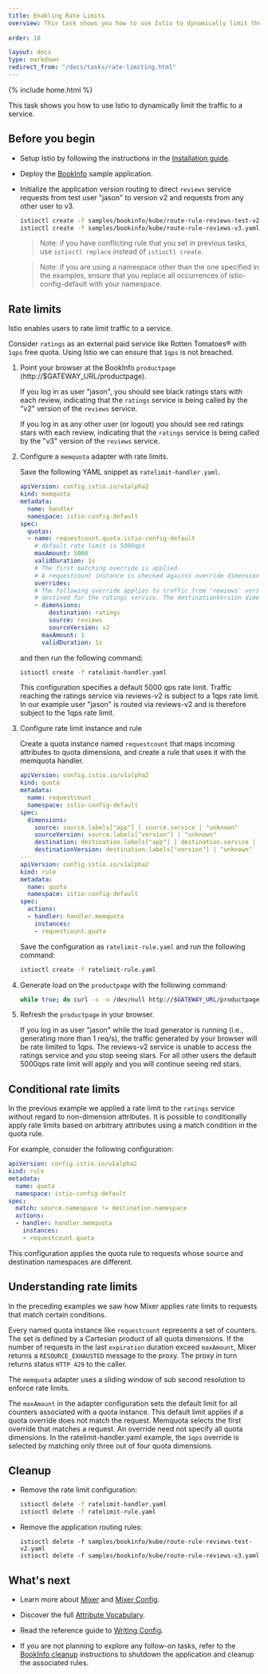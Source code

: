 ```yaml
---
title: Enabling Rate Limits
overview: This task shows you how to use Istio to dynamically limit the traffic to a service.
          
order: 10

layout: docs
type: markdown
redirect_from: "/docs/tasks/rate-limiting.html"
---
```

{% include home.html %}

This task shows you how to use Istio to dynamically limit the traffic to a service.

## Before you begin

* Setup Istio by following the instructions in the
  [Installation guide](./installing-istio.html).

* Deploy the [BookInfo]({{home}}/docs/samples/bookinfo.html) sample application.

* Initialize the application version routing to direct `reviews` service requests from
  test user "jason" to version v2 and requests from any other user to v3.

  ```bash
  istioctl create -f samples/bookinfo/kube/route-rule-reviews-test-v2.yaml
  istioctl create -f samples/bookinfo/kube/route-rule-reviews-v3.yaml
  ```
  
  > Note: if you have conflicting rule that you set in previous tasks,
    use `istioctl replace` instead of `istioctl create`.

  > Note: if you are using a namespace other than the one specified in the examples,
    ensure that you replace all occurrences of istio-config-default with your namespace.  

## Rate limits

Istio enables users to rate limit traffic to a service.
 
Consider `ratings` as an external paid service like Rotten Tomatoes® with `1qps` free quota.
Using Istio we can ensure that `1qps` is not breached.  

1. Point your browser at the BookInfo `productpage` (http://$GATEWAY_URL/productpage). 

   If you log in as user "jason", you should see black ratings stars with each review,
   indicating that the `ratings` service is being called by the "v2" version of the `reviews` service.
   
   If you log in as any other user (or logout) you should see red ratings stars with each review,
   indicating that the `ratings` service is being called by the "v3" version of the `reviews` service.

1. Configure a `memquota` adapter with rate limits. 
   
   Save the following YAML snippet as `ratelimit-handler.yaml`.

   ```yaml
   apiVersion: config.istio.io/v1alpha2
   kind: memquota
   metadata:
     name: handler
     namespace: istio-config-default
   spec:
     quotas:
     - name: requestcount.quota.istio-config-default
       # default rate limit is 5000qps
       maxAmount: 5000
       validDuration: 1s
       # The first matching override is applied.
       # A requestcount instance is checked against override dimensions.
       overrides:
       # The following override applies to traffic from 'rewiews' version v2,
       # destined for the ratings service. The destinationVersion dimension is ignored.
       - dimensions:
           destination: ratings
           source: reviews
           sourceVersion: v2
         maxAmount: 1
         validDuration: 1s
   ```

   and then run the following command:

   ```bash
   istioctl create -f ratelimit-handler.yaml
   ```
 
   This configuration specifies a default 5000 qps rate limit. Traffic reaching the ratings service via
   reviews-v2 is subject to a 1qps rate limit. In our example user "jason" is routed via reviews-v2 and is therefore subject
   to the 1qps rate limit.
 
1. Configure rate limit instance and rule

   Create a quota instance named `requestcount` that maps incoming attributes to quota dimensions,
   and create a rule that uses it with the memquota handler.

   ```yaml
   apiVersion: config.istio.io/v1alpha2
   kind: quota
   metadata:
     name: requestcount
     namespace: istio-config-default
   spec:
     dimensions:
       source: source.labels["app"] | source.service | "unknown"
       sourceVersion: source.labels["version"] | "unknown"
       destination: destination.labels["app"] | destination.service | "unknown"
       destinationVersion: destination.labels["version"] | "unknown"
   ---
   apiVersion: config.istio.io/v1alpha2
   kind: rule
   metadata:
     name: quota
     namespace: istio-config-default
   spec:
     actions:
     - handler: handler.memquota
       instances:
       - requestcount.quota
   ```

   Save the configuration as `ratelimit-rule.yaml` and run the following command:

   ```bash
   istioctl create -f ratelimit-rule.yaml
   ```

1. Generate load on the `productpage` with the following command:

   ```bash
   while true; do curl -s -o /dev/null http://$GATEWAY_URL/productpage; done
   ```

1. Refresh the `productpage` in your browser.

   If you log in as user "jason" while the load generator is running (i.e., generating more than 1 req/s), 
   the traffic generated by your browser will be rate limited to 1qps.
   The reviews-v2 service is unable to access the ratings service and you stop seeing stars.
   For all other users the default 5000qps rate limit will apply and you will continue seeing red stars.

## Conditional rate limits

In the previous example we applied a rate limit to the `ratings` service without regard
to non-dimension attributes. It is possible to conditionally apply rate limits based on arbitrary
attributes using a match condition in the quota rule.

For example, consider the following configuration:

   ```yaml
   apiVersion: config.istio.io/v1alpha2
   kind: rule
   metadata:
     name: quota
     namespace: istio-config-default
   spec:
     match: source.namespace != destination.namespace
     actions:
     - handler: handler.memquota
       instances:
       - requestcount.quota

   ```
This configuration applies the quota rule to requests whose source and destination namespaces are different.

## Understanding rate limits

In the preceding examples we saw how Mixer applies rate limits to requests that match certain conditions.

Every named quota instance like `requestcount` represents a set of counters.
The set is defined by a Cartesian product of all quota dimensions.
If the number of requests in the last `expiration` duration exceed `maxAmount`,  Mixer returns a `RESOURCE_EXHAUSTED`
message to the proxy. The proxy in turn returns status `HTTP 429` to the caller. 

The `memquota` adapter uses a sliding window of sub second resolution to enforce rate limits. 

The `maxAmount` in the adapter configuration sets the default limit for all counters associated with a quota instance.
This default limit applies if a quota override does not match the request. Memquota selects the first override that matches a request.
An override need not specify all quota dimensions. In the ratelimit-handler.yaml example, the `1qps` override is
selected by matching only three out of four quota dimensions. 

## Cleanup

* Remove the rate limit configuration:

  ```bash
  istioctl delete -f ratelimit-handler.yaml
  istioctl delete -f ratelimit-rule.yaml
  ```

* Remove the application routing rules:

  ```
  istioctl delete -f samples/bookinfo/kube/route-rule-reviews-test-v2.yaml
  istioctl delete -f samples/bookinfo/kube/route-rule-reviews-v3.yaml
  ```

## What's next

* Learn more about [Mixer]({{home}}/docs/concepts/policy-and-control/mixer.html) and [Mixer Config]({{home}}/docs/concepts/policy-and-control/mixer-config.html).

* Discover the full [Attribute Vocabulary]({{home}}/docs/reference/config/mixer/attribute-vocabulary.html).

* Read the reference guide to [Writing Config]({{home}}/docs/reference/writing-config.html).

* If you are not planning to explore any follow-on tasks, refer to the
  [BookInfo cleanup]({{home}}/docs/samples/bookinfo.html#cleanup) instructions
  to shutdown the application and cleanup the associated rules.
